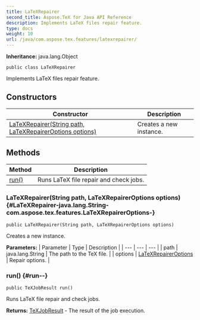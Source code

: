 ```yaml
---
title: LaTeXRepairer
second_title: Aspose.TeX for Java API Reference
description: Implements LaTeX files repair feature.
type: docs
weight: 10
url: /java/com.aspose.tex.features/latexrepairer/
---
```

**Inheritance:**
java.lang.Object
```
public class LaTeXRepairer
```

Implements LaTeX files repair feature.
## Constructors

| Constructor | Description |
| --- | --- |
| [LaTeXRepairer(String path, LaTeXRepairerOptions options)](#LaTeXRepairer-java.lang.String-com.aspose.tex.features.LaTeXRepairerOptions-) | Creates a new instance. |
## Methods

| Method | Description |
| --- | --- |
| [run()](#run--) | Runs LaTeX file repair and check jobs. |
### LaTeXRepairer(String path, LaTeXRepairerOptions options) {#LaTeXRepairer-java.lang.String-com.aspose.tex.features.LaTeXRepairerOptions-}
```
public LaTeXRepairer(String path, LaTeXRepairerOptions options)
```


Creates a new instance.

**Parameters:**
| Parameter | Type | Description |
| --- | --- | --- |
| path | java.lang.String | The path to the TeX file. |
| options | [LaTeXRepairerOptions](../../com.aspose.tex.features/latexrepaireroptions) | Repair options. |

### run() {#run--}
```
public TeXJobResult run()
```


Runs LaTeX file repair and check jobs.

**Returns:**
[TeXJobResult](../../com.aspose.tex/texjobresult) - The result of the job execution.
